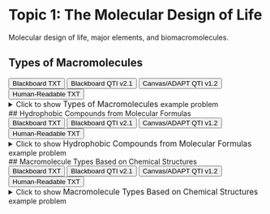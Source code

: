 # Topic 1: The Molecular Design of Life

Molecular design of life, major elements, and biomacromolecules.

## Types of Macromolecules

<div id="MC-macromolecules-button-container" class="button-container">
<button class="md-button custom-button bb_text" onclick="downloadFile('bbq-MC-macromolecules-questions.txt')" title="Download bbq-MC-macromolecules-questions.txt" aria-label="Click to download the Blackboard TXT file (bbq-MC-macromolecules-questions.txt)">
    <i class="fa fa-download"></i> Blackboard TXT
</button>
<button class="md-button custom-button bb_qti" onclick="downloadFile('blackboard_qti_v2_1-MC-macromolecules.zip')" title="Download blackboard_qti_v2_1-MC-macromolecules.zip" aria-label="Click to download the Blackboard QTI v2.1 file (blackboard_qti_v2_1-MC-macromolecules.zip)">
    <i class="fa fa-download"></i> Blackboard QTI v2.1
</button>
<button class="md-button custom-button canvas_qti" onclick="downloadFile('canvas_qti_v1_2-MC-macromolecules.zip')" title="Download canvas_qti_v1_2-MC-macromolecules.zip" aria-label="Click to download the Canvas/ADAPT QTI v1.2 file (canvas_qti_v1_2-MC-macromolecules.zip)">
    <i class="fa fa-download"></i> Canvas/ADAPT QTI v1.2
</button>
<button class="md-button custom-button human_read" onclick="window.open('human_readable-MC-macromolecules.txt', '_blank')" title="View human_readable-MC-macromolecules.txt" aria-label="Click to view the Human-Readable TXT file (human_readable-MC-macromolecules.txt)">
    <i class="fa fa-eye"></i> Human-Readable TXT
</button>
</div><details>
  <summary>Click 
    <span style='font-weight: normal;'>
       to show
    </span>
    <span style='font-size: 1.1em; color: var(--md-primary-fg-color--dark)'>
      Types of Macromolecules
    </span>
    <span style='font-weight: normal;'>
      example problem
    </span>
  </summary>
  {% include "biochemistry/topic01/downloads/selftest-MC-macromolecules.html" %}

</details>
## Hydrophobic Compounds from Molecular Formulas

<div id="which_hydrophobic-simple-button-container" class="button-container">
<button class="md-button custom-button bb_text" onclick="downloadFile('bbq-which_hydrophobic-simple-questions.txt')" title="Download bbq-which_hydrophobic-simple-questions.txt" aria-label="Click to download the Blackboard TXT file (bbq-which_hydrophobic-simple-questions.txt)">
    <i class="fa fa-download"></i> Blackboard TXT
</button>
<button class="md-button custom-button bb_qti" onclick="downloadFile('blackboard_qti_v2_1-which_hydrophobic-simple.zip')" title="Download blackboard_qti_v2_1-which_hydrophobic-simple.zip" aria-label="Click to download the Blackboard QTI v2.1 file (blackboard_qti_v2_1-which_hydrophobic-simple.zip)">
    <i class="fa fa-download"></i> Blackboard QTI v2.1
</button>
<button class="md-button custom-button canvas_qti" onclick="downloadFile('canvas_qti_v1_2-which_hydrophobic-simple.zip')" title="Download canvas_qti_v1_2-which_hydrophobic-simple.zip" aria-label="Click to download the Canvas/ADAPT QTI v1.2 file (canvas_qti_v1_2-which_hydrophobic-simple.zip)">
    <i class="fa fa-download"></i> Canvas/ADAPT QTI v1.2
</button>
<button class="md-button custom-button human_read" onclick="window.open('human_readable-which_hydrophobic-simple.txt', '_blank')" title="View human_readable-which_hydrophobic-simple.txt" aria-label="Click to view the Human-Readable TXT file (human_readable-which_hydrophobic-simple.txt)">
    <i class="fa fa-eye"></i> Human-Readable TXT
</button>
</div><details>
  <summary>Click 
    <span style='font-weight: normal;'>
       to show
    </span>
    <span style='font-size: 1.1em; color: var(--md-primary-fg-color--dark)'>
      Hydrophobic Compounds from Molecular Formulas
    </span>
    <span style='font-weight: normal;'>
      example problem
    </span>
  </summary>
  {% include "biochemistry/topic01/downloads/selftest-which_hydrophobic-simple.html" %}

</details>
## Macromolecule Types Based on Chemical Structures

<div id="which_macromolecule-button-container" class="button-container">
<button class="md-button custom-button bb_text" onclick="downloadFile('bbq-which_macromolecule-questions.txt')" title="Download bbq-which_macromolecule-questions.txt" aria-label="Click to download the Blackboard TXT file (bbq-which_macromolecule-questions.txt)">
    <i class="fa fa-download"></i> Blackboard TXT
</button>
<button class="md-button custom-button bb_qti" onclick="downloadFile('blackboard_qti_v2_1-which_macromolecule.zip')" title="Download blackboard_qti_v2_1-which_macromolecule.zip" aria-label="Click to download the Blackboard QTI v2.1 file (blackboard_qti_v2_1-which_macromolecule.zip)">
    <i class="fa fa-download"></i> Blackboard QTI v2.1
</button>
<button class="md-button custom-button canvas_qti" onclick="downloadFile('canvas_qti_v1_2-which_macromolecule.zip')" title="Download canvas_qti_v1_2-which_macromolecule.zip" aria-label="Click to download the Canvas/ADAPT QTI v1.2 file (canvas_qti_v1_2-which_macromolecule.zip)">
    <i class="fa fa-download"></i> Canvas/ADAPT QTI v1.2
</button>
<button class="md-button custom-button human_read" onclick="window.open('human_readable-which_macromolecule.txt', '_blank')" title="View human_readable-which_macromolecule.txt" aria-label="Click to view the Human-Readable TXT file (human_readable-which_macromolecule.txt)">
    <i class="fa fa-eye"></i> Human-Readable TXT
</button>
</div><details>
  <summary>Click 
    <span style='font-weight: normal;'>
       to show
    </span>
    <span style='font-size: 1.1em; color: var(--md-primary-fg-color--dark)'>
      Macromolecule Types Based on Chemical Structures
    </span>
    <span style='font-weight: normal;'>
      example problem
    </span>
  </summary>
  {% include "biochemistry/topic01/downloads/selftest-which_macromolecule.html" %}

</details>
